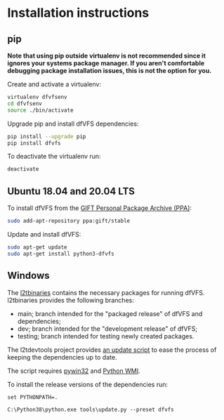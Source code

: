 # Installation instructions

## pip

**Note that using pip outside virtualenv is not recommended since it ignores
your systems package manager. If you aren't comfortable debugging package
installation issues, this is not the option for you.**

Create and activate a virtualenv:

```bash
virtualenv dfvfsenv
cd dfvfsenv
source ./bin/activate
```

Upgrade pip and install dfVFS dependencies:

```bash
pip install --upgrade pip
pip install dfvfs
```

To deactivate the virtualenv run:

```bash
deactivate
```

## Ubuntu 18.04 and 20.04 LTS

To install dfVFS from the [GIFT Personal Package Archive (PPA)](https://launchpad.net/~gift):

```bash
sudo add-apt-repository ppa:gift/stable
```

Update and install dfVFS:

```bash
sudo apt-get update
sudo apt-get install python3-dfvfs
```

## Windows

The [l2tbinaries](https://github.com/log2timeline/l2tbinaries) contains the
necessary packages for running dfVFS. l2tbinaries provides the following
branches:

* main; branch intended for the "packaged release" of dfVFS and dependencies;
* dev; branch intended for the "development release" of dfVFS;
* testing; branch intended for testing newly created packages.

The l2tdevtools project provides [an update script](https://github.com/log2timeline/l2tdevtools/wiki/Update-script)
to ease the process of keeping the dependencies up to date.

The script requires [pywin32](https://github.com/mhammond/pywin32/releases) and
[Python WMI](https://pypi.org/project/WMI).

To install the release versions of the dependencies run:

```
set PYTHONPATH=.

C:\Python38\python.exe tools\update.py --preset dfvfs
```
